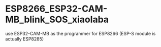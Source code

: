 # ESP8266_ESP32-CAM-MB_blink_SOS_xiaolaba
use ESP32-CAM-MB as the programmer for ESP8266 (ESP-S module is actually ESP8285)
